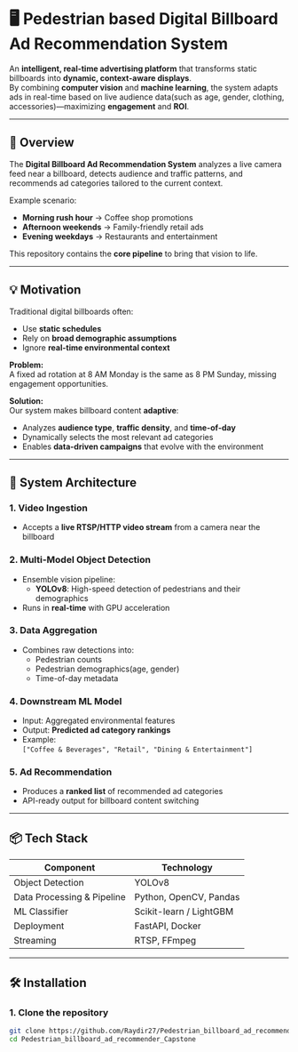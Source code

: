 # 🖥️ Pedestrian based Digital Billboard Ad Recommendation System

An **intelligent, real-time advertising platform** that transforms static billboards into **dynamic, context-aware displays**.  
By combining **computer vision** and **machine learning**, the system adapts ads in real-time based on live audience data(such as age, gender, clothing, accessories)—maximizing **engagement** and **ROI**.

---

## 🚀 Overview

The **Digital Billboard Ad Recommendation System** analyzes a live camera feed near a billboard, detects audience and traffic patterns, and recommends ad categories tailored to the current context.

Example scenario:
- **Morning rush hour** → Coffee shop promotions
- **Afternoon weekends** → Family-friendly retail ads
- **Evening weekdays** → Restaurants and entertainment

This repository contains the **core pipeline** to bring that vision to life.

---

## 💡 Motivation

Traditional digital billboards often:
- Use **static schedules**
- Rely on **broad demographic assumptions**
- Ignore **real-time environmental context**

**Problem:**  
A fixed ad rotation at 8 AM Monday is the same as 8 PM Sunday, missing engagement opportunities.

**Solution:**  
Our system makes billboard content **adaptive**:
- Analyzes **audience type**, **traffic density**, and **time-of-day**
- Dynamically selects the most relevant ad categories
- Enables **data-driven campaigns** that evolve with the environment

---

## 🧠 System Architecture

### **1. Video Ingestion**
- Accepts a **live RTSP/HTTP video stream** from a camera near the billboard

### **2. Multi-Model Object Detection**
- Ensemble vision pipeline:
  - **YOLOv8**: High-speed detection of pedestrians and their demographics
- Runs in **real-time** with GPU acceleration

### **3. Data Aggregation**
- Combines raw detections into:
  - Pedestrian counts
  - Pedestrian demographics(age, gender)
  - Time-of-day metadata

### **4. Downstream ML Model**
- Input: Aggregated environmental features
- Output: **Predicted ad category rankings**
- Example:  
  `["Coffee & Beverages", "Retail", "Dining & Entertainment"]`

### **5. Ad Recommendation**
- Produces a **ranked list** of recommended ad categories
- API-ready output for billboard content switching

---

## 📦 Tech Stack

| Component                  | Technology |
|----------------------------|------------|
| Object Detection           | YOLOv8     |
| Data Processing & Pipeline | Python, OpenCV, Pandas |
| ML Classifier              | Scikit-learn / LightGBM |
| Deployment                 | FastAPI, Docker |
| Streaming                  | RTSP, FFmpeg |

---

## 🛠️ Installation

### **1. Clone the repository**
```bash
git clone https://github.com/Raydir27/Pedestrian_billboard_ad_recommender_Capstone.git
cd Pedestrian_billboard_ad_recommender_Capstone
